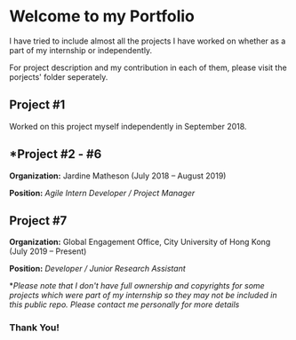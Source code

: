 # Welcome to my Portfolio

I have tried to include almost all the projects I have worked on whether as a part of my internship or independently.

For project description and my contribution in each of them, please visit the porjects' folder seperately.

## Project #1

Worked on this project myself independently in September 2018.

## *Project #2 - #6

**Organization:** Jardine Matheson (July 2018 – August 2019)

**Position:** *Agile Intern Developer / Project Manager*

## Project #7

**Organization:** Global Engagement Office, City University of Hong Kong (July 2019 – Present)

**Position:** *Developer / Junior Research Assistant*

**Please note that I don't have full ownership and copyrights for some projects which were part of my internship so they may not be included in this public repo. Please contact me personally for more details*

### Thank You!
